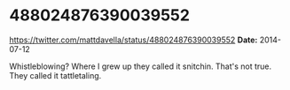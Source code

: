 # 488024876390039552
https://twitter.com/mattdavella/status/488024876390039552
**Date:** 2014-07-12

Whistleblowing? Where I grew up they called it snitchin. That's not true. They called it tattletaling.
